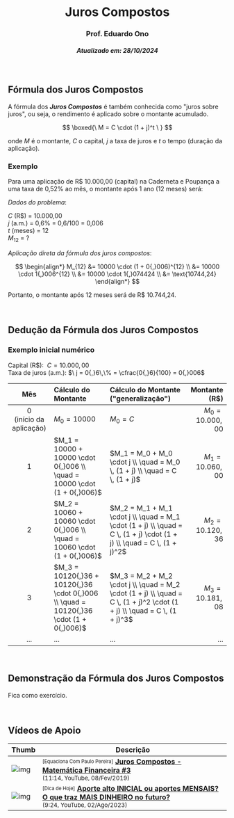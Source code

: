 <h1 align="center">Juros Compostos</h1>
<h3 align="center">Prof. Eduardo Ono</h3>
<h5 align="center">Atualizado em: 28/10/2024</h5>

&nbsp;

## Fórmula dos Juros Compostos

A fórmula dos __*Juros Compostos*__ é também conhecida como "juros sobre juros", ou seja, o rendimento é aplicado sobre o montante acumulado.

$$
\boxed{\ M = C \cdot (1 + j)^t \ }
$$

onde $M$ é o montante, $C$ o capital, $j$ a taxa de juros e $t$ o tempo (duração da aplicação).

### Exemplo

Para uma aplicação de R\$ 10.000,00 (capital) na Caderneta e Poupança a uma taxa de 0,52\% ao mês, o montante após 1 ano (12 meses) será:

_Dados do problema_:

$C$ (R$) = 10.000,00<br>
$j$ (a.m.) = 0,6% = 0,6/100 = 0,006<br>
$t$ (meses) = 12<br>
$M_{12}$ = ?

_Aplicação direta da fórmula dos juros compostos_:

$$
\begin{align*}
M_{12} &= 10000 \cdot (1 + 0{,}006)^{12} \\
&= 10000 \cdot 1{,}006^{12} \\
&= 10000 \cdot 1{,}074424 \\
&= \text{10744,24}
\end{align*}
$$

Portanto, o montante após 12 meses será de R\$ 10.744,24.

&nbsp;

## Dedução da Fórmula dos Juros Compostos

### Exemplo inicial numérico

Capital (R\$): $\ C = 10.000{,}00$<br>
Taxa de juros (a.m.): $\ j = 0{,}6\,\% = \cfrac{0{,}6}{100} = 0{,}006$<br>

| Mês | Cálculo do Montante | Cálculo do Montante ("generalização") | Montante (R\$) |
| :-: | :-- | :-- | --: |
| 0<br>(início da aplicação) | $M_0 = 10000$ | $M_0 = C$ | $M_0 = 10.000{,}00$ |
| 1 | $M_1 = 10000 + 10000 \cdot 0{,}006 \\ \quad = 10000 \cdot (1 + 0{,}006)$ | $M_1 = M_0 + M_0 \cdot j \\ \quad = M_0 \, (1 + j) \\ \quad = C \, (1 + j)$ | $M_1 = 10.060{,}00$ |
| 2 | $M_2 = 10060 + 10060 \cdot 0{,}006 \\ \quad = 10060 \cdot (1 + 0{,}006)$ | $M_2 = M_1 + M_1 \cdot j \\ \quad = M_1 \cdot (1 + j) \\ \quad = C \, (1 + j) \cdot (1 + j) \\ \quad = C \, (1 + j)^2$ | $M_2 = 10.120{,}36$ |
| 3 | $M_3 = 10120{,}36 + 10120{,}36 \cdot 0{,}006 \\ \quad = 10120{,}36 \cdot (1 + 0{,}006)$ | $M_3 = M_2 + M_2 \cdot j \\ \quad = M_2 \cdot (1 + j) \\ \quad = C \, (1 + j)^2 \cdot (1 + j) \\ \quad = C \, (1 + j)^3$ | $M_3 = 10.181{,}08$ |
| ... | ... | ... | ... |

&nbsp;

## Demonstração da Fórmula dos Juros Compostos

Fica como exercício.

&nbsp;

## Vídeos de Apoio

| Thumb | Descrição |
| --- | --- |
| ![img](https://img.youtube.com/vi/-n8_IZbVAyw/default.jpg) | <sup><sub>[Equaciona Com Paulo Pereira]</sub></sup> [__Juros Compostos - Matemática Financeira #3__](https://www.youtube.com/watch?v=-n8_IZbVAyw)<br><sub>(11:14, YouTube, 08/Fev/2019)</sub> |
| ![img](https://img.youtube.com/vi/M2u4ZWHO5jM/default.jpg) | <sup><sub>[Dica de Hoje]</sub></sup> [__Aporte alto INICIAL ou aportes MENSAIS? O que traz MAIS DINHEIRO no futuro?__](https://www.youtube.com/watch?v=M2u4ZWHO5jM)<br><sub>(9:24, YouTube, 02/Ago/2023)</sub> |

&nbsp;
